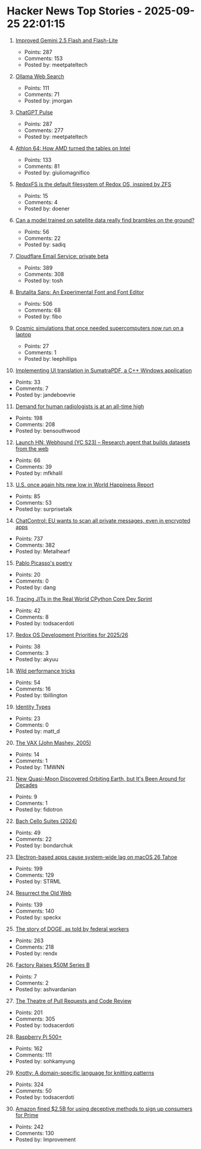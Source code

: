 # Hacker News Top Stories - 2025-09-25 22:01:15

1. [Improved Gemini 2.5 Flash and Flash-Lite](https://developers.googleblog.com/en/continuing-to-bring-you-our-latest-models-with-an-improved-gemini-2-5-flash-and-flash-lite-release/)
   - Points: 287
   - Comments: 153
   - Posted by: meetpateltech

2. [Ollama Web Search](https://ollama.com/blog/web-search)
   - Points: 111
   - Comments: 71
   - Posted by: jmorgan

3. [ChatGPT Pulse](https://openai.com/index/introducing-chatgpt-pulse/)
   - Points: 287
   - Comments: 277
   - Posted by: meetpateltech

4. [Athlon 64: How AMD turned the tables on Intel](https://dfarq.homeip.net/athlon-64-how-amd-turned-the-tables-on-intel/)
   - Points: 133
   - Comments: 81
   - Posted by: giuliomagnifico

5. [RedoxFS is the default filesystem of Redox OS, inspired by ZFS](https://doc.redox-os.org/book/redoxfs.html)
   - Points: 15
   - Comments: 4
   - Posted by: doener

6. [Can a model trained on satellite data really find brambles on the ground?](https://toao.com/blog/can-we-really-see-brambles-from-space)
   - Points: 56
   - Comments: 22
   - Posted by: sadiq

7. [Cloudflare Email Service: private beta](https://blog.cloudflare.com/email-service/)
   - Points: 389
   - Comments: 308
   - Posted by: tosh

8. [Brutalita Sans: An Experimental Font and Font Editor](https://brutalita.com/)
   - Points: 506
   - Comments: 68
   - Posted by: fibo

9. [Cosmic simulations that once needed supercomputers now run on a laptop](https://www.sciencedaily.com/releases/2025/09/250918225001.htm)
   - Points: 27
   - Comments: 1
   - Posted by: leephillips

10. [Implementing UI translation in SumatraPDF, a C++ Windows application](https://blog.kowalczyk.info/a-vn0v/implementing-ui-translation-in-sumatrapdf-a-c-windows-application.html)
   - Points: 33
   - Comments: 7
   - Posted by: jandeboevrie

11. [Demand for human radiologists is at an all-time high](https://www.worksinprogress.news/p/why-ai-isnt-replacing-radiologists)
   - Points: 198
   - Comments: 208
   - Posted by: bensouthwood

12. [Launch HN: Webhound (YC S23) – Research agent that builds datasets from the web](undefined)
   - Points: 66
   - Comments: 39
   - Posted by: mfkhalil

13. [U.S. once again hits new low in World Happiness Report](https://www.axios.com/2025/03/20/us-new-low-world-happiness-report)
   - Points: 85
   - Comments: 53
   - Posted by: surprisetalk

14. [ChatControl: EU wants to scan all private messages, even in encrypted apps](https://metalhearf.fr/posts/chatcontrol-wants-your-private-messages/)
   - Points: 737
   - Comments: 382
   - Posted by: Metalhearf

15. [Pablo Picasso's poetry](https://news.artnet.com/art-world/art-bites-picasso-poetry-2669332)
   - Points: 20
   - Comments: 0
   - Posted by: dang

16. [Tracing JITs in the Real World CPython Core Dev Sprint](https://antocuni.eu/2025/09/24/tracing-jits-in-the-real-world--cpython-core-dev-sprint/)
   - Points: 42
   - Comments: 8
   - Posted by: todsacerdoti

17. [Redox OS Development Priorities for 2025/26](https://www.redox-os.org/news/development-priorities-2025-09/)
   - Points: 38
   - Comments: 3
   - Posted by: akyuu

18. [Wild performance tricks](https://davidlattimore.github.io/posts/2025/09/02/rustforge-wild-performance-tricks.html)
   - Points: 54
   - Comments: 16
   - Posted by: tbillington

19. [Identity Types](https://bartoszmilewski.com/2025/09/22/identity-types/)
   - Points: 23
   - Comments: 0
   - Posted by: matt_d

20. [The VAX (John Mashey, 2005)](https://yarchive.net/comp/vax.html)
   - Points: 14
   - Comments: 1
   - Posted by: TMWNN

21. [New Quasi-Moon Discovered Orbiting Earth, but It's Been Around for Decades](https://explorersweb.com/new-quasi-moon-discovered-orbiting-earth-but-its-been-around-for-decades/)
   - Points: 9
   - Comments: 1
   - Posted by: fidotron

22. [Bach Cello Suites (2024)](https://bachcellosuites.co.uk/)
   - Points: 49
   - Comments: 22
   - Posted by: bondarchuk

23. [Electron-based apps cause system-wide lag on macOS 26 Tahoe](https://github.com/electron/electron/issues/48311)
   - Points: 199
   - Comments: 129
   - Posted by: STRML

24. [Resurrect the Old Web](https://stevedylandev.bearblog.dev/resurrect-the-old-web/)
   - Points: 139
   - Comments: 140
   - Posted by: speckx

25. [The story of DOGE, as told by federal workers](https://www.wired.com/story/oral-history-doge-federal-workers/)
   - Points: 263
   - Comments: 218
   - Posted by: rendx

26. [Factory Raises $50M Series B](https://factory.ai/news/series-b)
   - Points: 7
   - Comments: 2
   - Posted by: ashvardanian

27. [The Theatre of Pull Requests and Code Review](https://meks.quest/blogs/the-theatre-of-pull-requests-and-code-review)
   - Points: 201
   - Comments: 305
   - Posted by: todsacerdoti

28. [Raspberry Pi 500+](https://www.raspberrypi.com/news/the-ultimate-all-in-one-pc-raspberry-pi-500-plus-on-sale-now-at-200/)
   - Points: 162
   - Comments: 111
   - Posted by: sohkamyung

29. [Knotty: A domain-specific language for knitting patterns](https://t0mpr1c3.github.io/knotty/index.html)
   - Points: 324
   - Comments: 50
   - Posted by: todsacerdoti

30. [Amazon fined $2.5B for using deceptive methods to sign up consumers for Prime](https://www.ftc.gov/news-events/news/press-releases/2025/09/ftc-secures-historic-25-billion-settlement-against-amazon)
   - Points: 242
   - Comments: 130
   - Posted by: Improvement

